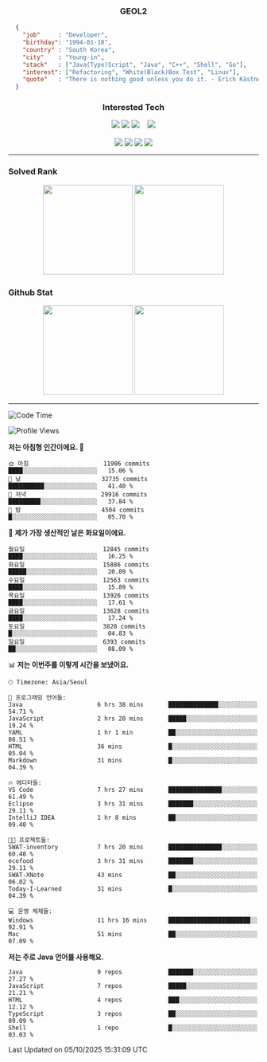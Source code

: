 <div align="center">

  ### GEOL2
</div>

```json
  {
    "job"     : "Developer",
    "birthday": "1994-01-18",
    "country" : "South Korea",
    "city"    : "Young-in",
    "stack"   : ["Java(Type)Script", "Java", "C++", "Shell", "Go"],
    "interest": ["Refactoring", "White(Black)Box Test", "Linux"], 
    "quote"   : "There is nothing good unless you do it. - Erich Kästner"
  }
  ```
  
<div align="center">
  
  ### Interested Tech
  
  <!-- <img src="https://img.shields.io/badge/Laravel-F05340?style=flat-square&logo=Laravel&logoColor=white"> -->
  <img src="https://img.shields.io/badge/SpringBoot-6DB33F?style=flat-square&logo=SpringBoot&logoColor=white">
  <!-- <img src="https://img.shields.io/badge/-NestJs-ea2845?style=flat-square&logo=nestjs&logoColor=white"> -->
  <!-- <img src="https://img.shields.io/badge/Express-000000?style=flat-square&logo=Express&logoColor=white"> -->
  <!-- <img src="https://img.shields.io/badge/Three.js-000000?style=flat-square&logo=Three.js&logoColor=white"> -->
  <img src="https://img.shields.io/badge/React-61DAFB?style=flat-square&logo=React&logoColor=black">
  <!-- <img src="https://img.shields.io/badge/next.js-000000?style=flat-square&logo=nextdotjs&logoColor=white"> -->
  <img src="https://img.shields.io/badge/OpenAI-%23412991?style=flat-square&logo=openai&logoColor=white">
  &nbsp;&nbsp;
  <!-- <br><br> -->
  
  <img src="https://img.shields.io/badge/junit-%23E33332?style=flat-square&logo=junit5&logoColor=white">
  <!-- <img src="https://img.shields.io/badge/Jest-323330?style=flat-square&logo=Jest&logoColor=white"> -->
  <br><br>
  
  <img src="https://img.shields.io/badge/Java-ED8B00?style=flat-square&logo=openjdk&logoColor=white">
  <img src="https://img.shields.io/badge/JavaScript-F7DF1E?style=flat-square&logo=JavaScript&logoColor=black">
  <img src="https://img.shields.io/badge/TypeScript-007acc?style=flat-square&logo=TypeScript&logoColor=black">
  <img src="https://img.shields.io/badge/Go-00ADD8?logo=Go&logoColor=white&style=flat-square">
  <!-- <img src="https://img.shields.io/badge/MySQL-4479A1?style=flat-square&logo=mysql&logoColor=white"><br> -->

</div>

------------

  ### Solved Rank
  
  <div align="center">
    <img height="180em" src="https://mazassumnida.wtf/api/v2/generate_badge?boj=geol2">
    <img height="180em" src="https://leetcard.jacoblin.cool/Geol2?theme=light&font=Gugi&border=0&radius=20">
  </div>
  
  ### Github Stat 
  <div align="center">
    <img height="180em" src="https://github-readme-stats-omega-five-90.vercel.app/api/?username=geol2&show_icons=true&theme=dark">
    <img height="180em" src="https://github-readme-stats-omega-five-90.vercel.app/api/top-langs/?username=geol2&show_icons=true&hide=cmake,EJS,css,scss,html,VUE&layout=compact&theme=dark&exclude_repo=raspi-web&count_private=true&langs_count=10">
  </div>
  
------------

  <!--START_SECTION:waka-->
![Code Time](http://img.shields.io/badge/Code%20Time-4%2C465%20hrs%2039%20mins-blue)

![Profile Views](http://img.shields.io/badge/Profile%20Views-10-blue)

**저는 아침형 인간이에요. 🐤** 

```text
🌞 아침                     11906 commits       ████░░░░░░░░░░░░░░░░░░░░░   15.06 % 
🌆 낮　                     32735 commits       ██████████░░░░░░░░░░░░░░░   41.40 % 
🌃 저녁                     29916 commits       █████████░░░░░░░░░░░░░░░░   37.84 % 
🌙 밤　                     4504 commits        █░░░░░░░░░░░░░░░░░░░░░░░░   05.70 % 
```
📅 **제가 가장 생산적인 날은 화요일이에요.** 

```text
월요일                      12845 commits       ████░░░░░░░░░░░░░░░░░░░░░   16.25 % 
화요일                      15886 commits       █████░░░░░░░░░░░░░░░░░░░░   20.09 % 
수요일                      12563 commits       ████░░░░░░░░░░░░░░░░░░░░░   15.89 % 
목요일                      13926 commits       ████░░░░░░░░░░░░░░░░░░░░░   17.61 % 
금요일                      13628 commits       ████░░░░░░░░░░░░░░░░░░░░░   17.24 % 
토요일                      3820 commits        █░░░░░░░░░░░░░░░░░░░░░░░░   04.83 % 
일요일                      6393 commits        ██░░░░░░░░░░░░░░░░░░░░░░░   08.09 % 
```


📊 **저는 이번주를 이렇게 시간을 보냈어요.** 

```text
🕑︎ Timezone: Asia/Seoul

💬 프로그래밍 언어들: 
Java                     6 hrs 38 mins       ██████████████░░░░░░░░░░░   54.71 % 
JavaScript               2 hrs 20 mins       █████░░░░░░░░░░░░░░░░░░░░   19.24 % 
YAML                     1 hr 1 min          ██░░░░░░░░░░░░░░░░░░░░░░░   08.51 % 
HTML                     36 mins             █░░░░░░░░░░░░░░░░░░░░░░░░   05.04 % 
Markdown                 31 mins             █░░░░░░░░░░░░░░░░░░░░░░░░   04.39 % 

🔥 에디터들: 
VS Code                  7 hrs 27 mins       ███████████████░░░░░░░░░░   61.49 % 
Eclipse                  3 hrs 31 mins       ███████░░░░░░░░░░░░░░░░░░   29.11 % 
IntelliJ IDEA            1 hr 8 mins         ██░░░░░░░░░░░░░░░░░░░░░░░   09.40 % 

🐱‍💻 프로젝트들: 
SWAT-inventory           7 hrs 20 mins       ███████████████░░░░░░░░░░   60.48 % 
ecofood                  3 hrs 31 mins       ███████░░░░░░░░░░░░░░░░░░   29.11 % 
SWAT-XNote               43 mins             ██░░░░░░░░░░░░░░░░░░░░░░░   06.02 % 
Today-I-Learned          31 mins             █░░░░░░░░░░░░░░░░░░░░░░░░   04.39 % 

💻 운영 체제들: 
Windows                  11 hrs 16 mins      ███████████████████████░░   92.91 % 
Mac                      51 mins             ██░░░░░░░░░░░░░░░░░░░░░░░   07.09 % 
```

**저는 주로 Java 언어를 사용해요.** 

```text
Java                     9 repos             ███████░░░░░░░░░░░░░░░░░░   27.27 % 
JavaScript               7 repos             █████░░░░░░░░░░░░░░░░░░░░   21.21 % 
HTML                     4 repos             ███░░░░░░░░░░░░░░░░░░░░░░   12.12 % 
TypeScript               3 repos             ██░░░░░░░░░░░░░░░░░░░░░░░   09.09 % 
Shell                    1 repo              █░░░░░░░░░░░░░░░░░░░░░░░░   03.03 % 
```




 Last Updated on 05/10/2025 15:31:09 UTC
<!--END_SECTION:waka-->

<div align="center">
  
  <!-- [![Hits](https://hits.seeyoufarm.com/api/count/incr/badge.svg?url=https%3A%2F%2Fgithub.com%2Fgeol2&count_bg=%2379C83D&title_bg=%23555555&icon=myspace.svg&icon_color=%23E7E7E7&title=hits&edge_flat=false)](https://hits.seeyoufarm.com) -->
  
</div>

<!--
**Geol2/Geol2** is a ✨ _special_ ✨ repository because its `README.md` (this file) appears on your GitHub profile.

Here are some ideas to get you started:
- 🔭 I’m currently working on ...
- 🌱 I’m currently learning ...
- 👯 I’m looking to collaborate on ...
- 🤔 I’m looking for help with ...
- 💬 Ask me about ...
- 📫 How to reach me: ...
- 😄 Pronouns: ...
- ⚡ Fun fact: ...
-->
